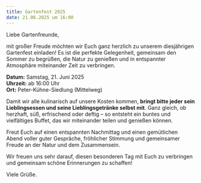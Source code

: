 ```yaml
---
title: Gartenfest 2025
date: 21.06.2025 um 16:00 
---
```


Liebe Gartenfreunde,

mit großer Freude möchten wir Euch ganz herzlich zu unserem diesjährigen Gartenfest einladen! Es ist die perfekte Gelegenheit, gemeinsam den Sommer zu begrüßen, die Natur zu genießen und in entspannter Atmosphäre miteinander Zeit zu verbringen.

**Datum:** Samstag, 21. Juni 2025<br>
**Uhrzeit:** ab 16:00 Uhr<br>
**Ort:** Peter-Kühne-Siedlung (Mittelweg)

Damit wir alle kulinarisch auf unsere Kosten kommen, **bringt bitte jeder sein Lieblingsessen und seine Lieblingsgetränke selbst mit**. Ganz gleich, ob herzhaft, süß, erfrischend oder deftig – so entsteht ein buntes und vielfältiges Buffet, das wir miteinander teilen und genießen können.

Freut Euch auf einen entspannten Nachmittag und einen gemütlichen Abend voller guter Gespräche, fröhlicher Stimmung und gemeinsamer Freude an der Natur und dem Zusammensein.

Wir freuen uns sehr darauf, diesen besonderen Tag mit Euch zu verbringen und gemeinsam schöne Erinnerungen zu schaffen!

Viele Grüße.
